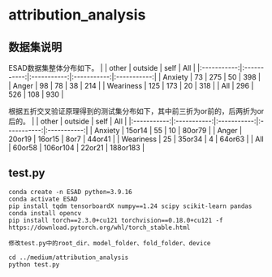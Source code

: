 # attribution_analysis
## 数据集说明
ESAD数据集整体分布如下。
|             | other       | outside     | self        | All         |
|:-----------:|:-----------:|:-----------:|:-----------:|:-----------:|
| Anxiety     | 73          | 275         | 50          | 398         |
| Anger       | 98          | 78          | 38          | 214         |
| Weariness   | 125         | 173         | 20          | 318         |
| All         | 296         | 526         | 108         | 930         |

根据五折交叉验证原理得到的测试集分布如下，其中前三折为or前的，后两折为or后的。
|             | other       | outside     | self        | All         |
|:-----------:|:-----------:|:-----------:|:-----------:|:-----------:|
| Anxiety     | 15or14      | 55          | 10          | 80or79      |
| Anger       | 20or19      | 16or15      | 8or7        | 44or41      |
| Weariness   | 25          | 35or34      | 4           | 64or63      |
| All         | 60or58      | 106or104    | 22or21      | 188or183    |



## test.py
```
conda create -n ESAD python=3.9.16
conda activate ESAD
pip install tqdm tensorboardX numpy==1.24 scipy scikit-learn pandas
conda install opencv 
pip install torch==2.3.0+cu121 torchvision==0.18.0+cu121 -f https://download.pytorch.org/whl/torch_stable.html

修改test.py中的root_dir、model_folder、fold_folder、device

cd ../medium/attribution_analysis
python test.py
```

